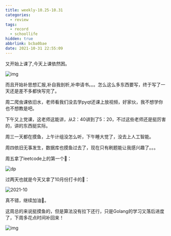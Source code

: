 ```yaml
---
title: weekly-10.25-10.31
categories:
  - review
tags:
  - record
  - schoollife
hidden: true
abbrlink: bcba0bae
date: 2021-10-31 22:55:09
---
```


又开始上课了,今天上课依然困。

![img](http://static.codenote.xyz/img/20211101105655.jpg)

而且开始补思想汇报,补自我剖析,补申请书。。。怎么这么多东西要写，终于写了一天还是差不多都快写完了。

周二爬虫课依旧水，老师看我们没去学pyqt还课上放视频，好家伙，我不想学你也不想教是吧。

下午又上党课，这老师这能讲，从2：40讲到了5：20，不过这些老师还是挺厉害的，讲的东西挺实际。

周三一天都在摸鱼，上午计组没怎么听，下午睡大觉了，没去上人工智能。

周四依旧无事发生，数据库也摸鱼过去了，现在只有刷题能让我感兴趣了。。。

周五拿了leetcode上的第一个🥇：

![dp](http://static.codenote.xyz/img/20211101110211.png)

过两天也就是今天又拿了10月份打卡的🥇：

![2021-10](http://static.codenote.xyz/img/20211101110245.png)

真不错，继续加油💪。

这周总的来说挺摸鱼的，但是算法没有拉下还行，只是Golang的学习又落后进度了，下周多花点时间补回来！

![img](http://static.codenote.xyz/img/20211101110421.jpg)


